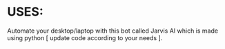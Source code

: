 # USES:
Automate your desktop/laptop with this bot called Jarvis AI which is made using python
[ update code according to your needs ]. 
